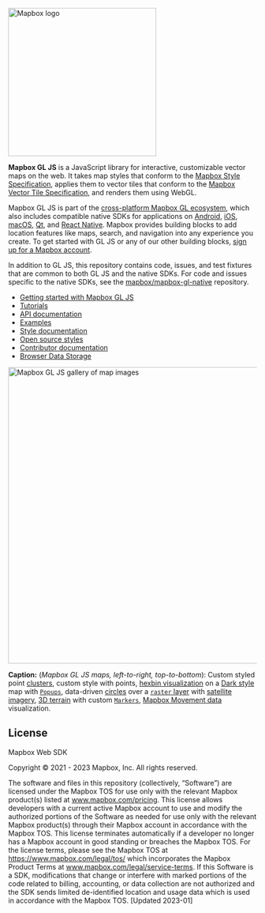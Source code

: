 [<img width="300" alt="Mapbox logo" src="https://static-assets.mapbox.com/logos/mapbox-logo-black.png">](https://www.mapbox.com/)

**Mapbox GL JS** is a JavaScript library for interactive, customizable vector maps on the web. It takes map styles that conform to the
[Mapbox Style Specification](https://docs.mapbox.com/mapbox-gl-js/style-spec/), applies them to vector tiles that
conform to the [Mapbox Vector Tile Specification](https://github.com/mapbox/vector-tile-spec), and renders them using
WebGL.

Mapbox GL JS is part of the [cross-platform Mapbox GL ecosystem](https://www.mapbox.com/maps/), which also includes
compatible native SDKs for applications on [Android](https://docs.mapbox.com/android/maps/overview/),
[iOS](https://docs.mapbox.com/ios/maps/overview/), [macOS](http://mapbox.github.io/mapbox-gl-native/macos),
[Qt](https://github.com/mapbox/mapbox-gl-native/tree/master/platform/qt), and [React Native](https://github.com/mapbox/react-native-mapbox-gl/). Mapbox provides building blocks to add location features like maps, search, and navigation into any experience you
create. To get started with GL JS or any of our other building blocks,
[sign up for a Mapbox account](https://www.mapbox.com/signup/).

In addition to GL JS, this repository contains code, issues, and test fixtures that are common to both GL JS and the
native SDKs. For code and issues specific to the native SDKs, see the
[mapbox/mapbox-gl-native](https://github.com/mapbox/mapbox-gl-native/) repository.

- [Getting started with Mapbox GL JS](https://docs.mapbox.com/mapbox-gl-js/overview/)
- [Tutorials](https://docs.mapbox.com/help/tutorials/#web-apps)
- [API documentation](https://docs.mapbox.com/mapbox-gl-js/api/)
- [Examples](https://docs.mapbox.com/mapbox-gl-js/examples/)
- [Style documentation](https://docs.mapbox.com/mapbox-gl-js/style-spec/)
- [Open source styles](https://github.com/mapbox/mapbox-gl-styles)
- [Contributor documentation](./CONTRIBUTING.md)
- [Browser Data Storage](./STORAGE.md)

[<img width="600" alt="Mapbox GL JS gallery of map images" src="https://static-assets.mapbox.com/images/mapbox-gl-js-gallery.png">](https://www.mapbox.com/mapbox-gljs)

**Caption:** (_Mapbox GL JS maps, left-to-right, top-to-bottom_): Custom styled point [clusters](https://docs.mapbox.com/mapbox-gl-js/style-spec/sources/#geojson-cluster), custom style with points, [hexbin visualization](https://blog.mapbox.com/exploring-nyc-open-data-with-3d-hexbins-5af2b7d8bc46) on a [Dark style](https://www.mapbox.com/maps/dark) map with [`Popups`](https://docs.mapbox.com/mapbox-gl-js/api/markers/#popup), data-driven [circles](https://docs.mapbox.com/mapbox-gl-js/style-spec/layers/#circle) over a [`raster` layer](https://docs.mapbox.com/mapbox-gl-js/style-spec/layers/#raster) with [satellite imagery](https://docs.mapbox.com/help/getting-started/satellite-imagery/), [3D terrain](https://docs.mapbox.com/mapbox-gl-js/example/?topic=3D) with custom [`Markers`](https://docs.mapbox.com/mapbox-gl-js/api/markers/#marker), [Mapbox Movement data](https://docs.mapbox.com/data/movement/guides/) visualization.

## License

Mapbox Web SDK

Copyright © 2021 - 2023 Mapbox, Inc. All rights reserved.

The software and files in this repository (collectively, “Software”) are licensed under the Mapbox TOS for use only with the relevant Mapbox product(s) listed at www.mapbox.com/pricing. This license allows developers with a current active Mapbox account to use and modify the authorized portions of the Software as needed for use only with the relevant Mapbox product(s) through their Mapbox account in accordance with the Mapbox TOS.  This license terminates automatically if a developer no longer has a Mapbox account in good standing or breaches the Mapbox TOS. For the license terms, please see the Mapbox TOS at https://www.mapbox.com/legal/tos/ which incorporates the Mapbox Product Terms at www.mapbox.com/legal/service-terms.  If this Software is a SDK, modifications that change or interfere with marked portions of the code related to billing, accounting, or data collection are not authorized and the SDK sends limited de-identified location and usage data which is used in accordance with the Mapbox TOS. [Updated 2023-01]
